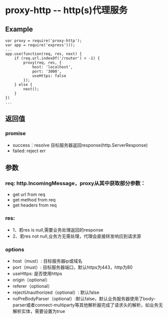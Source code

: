 # proxy-http -- http(s)代理服务

## Example
```
var proxy = require('proxy-http');
var app = require('express')();
...
app.use(function(req, res, next) {
    if (req.url.indexOf('/router') > -1) {
        proxy(req, res, {
            host: 'localhost',
            port: '3000',
            useHttps: false
        });
    } else {
        next();
    }
})
...
```
## 返回值
### promise
* success：resolve 目标服务器返回response(http.ServerResponse)
* failed: reject err

## 参数
### req: http.IncomingMessage，proxy从其中获取部分参数：
* get url from req
* get method from req
* get headers from req
### res: 
* 1、若res is null,需要业务处理返回的response
* 2、若res not null,业务方无需处理，代理会直接转发响应到请求源
### options
* host（must）: 目标服务器ip或域名
* port（must）: 目标服务器端口，默认https为443，http为80
* useHttps: 是否使用https
* origin（optional）
* referer（optional）
* rejectUnauthorized（optional）: 默认false
* noPreBodyParser（optional）:默认false，默认业务服务器使用了body-parser或者connect-multiparty等其他解析器完成了请求头的解析，如业务无解析实体，需要设置为true